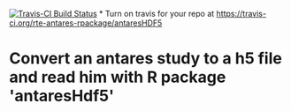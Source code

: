 [![Travis-CI Build Status](https://travis-ci.org/rte-antares-rpackage/antaresHDF5.svg?branch=master)](https://travis-ci.org/rte-antares-rpackage/antaresHDF5) * Turn on travis for your repo at https://travis-ci.org/rte-antares-rpackage/antaresHDF5
 

# Convert an antares study to a h5 file and read him with R package 'antaresHdf5'
